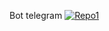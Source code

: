 Bot telegram
[![Repo1](https://github-readme-stats.vercel.app/api/pin/?username=thalles-dreissig20&repo=bot-discord&theme=radical)](https://github.com/thalles-dreissig20/bot-discord)
